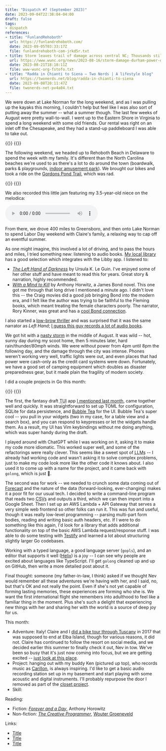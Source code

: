 ```yaml
---
title: "Dispatch #7 (September 2023)"
date: 2023-09-04T22:38:04-04:00
draft: false
tags:
- dispatch
references:
- title: "FunlandRehoboth"
  url: https://funlandrehoboth.com/
  date: 2023-09-05T03:33:17Z
  file: funlandrehoboth-com-jrkd5r.txt
- title: Storm leaves trail of damage across central NC; Thousands still without power Wednesday | WUNC
  url: https://www.wunc.org/news/2023-08-16/storm-damage-durham-power-outage-closures-north-carolina-816
  date: 2023-08-21T18:18:11Z
  file: www-wunc-org-fstofo.txt
- title: "Radda in Chianti to Siena – Two Nerds | A lifestyle blog"
  url: https://twonerds.net/blog/radda-in-chianti-to-siena
  date: 2023-09-08T20:11:47Z
  file: twonerds-net-pv4a04.txt
---
```


We were down at Lake Norman for the long weekend, and as I was pulling up the kayaks this morning, I couldn't help but feel like I was also sort of putting away the summer -- what a summer though. The last few weeks of August were pretty wall-to-wall. I went up to the Eastern Shore in Virginia to spend a long weekend with some old friends. Our rental was right on an inlet off the Chesapeake, and they had a stand-up paddleboard I was able to take out.

<!--more-->

<div class="image-set">
  {{<thumbnail IMG_4446.jpeg "400x200" />}}
  {{<thumbnail IMG_1602.jpeg "400x200" />}}
</div>

The following weekend, we headed up to Rehoboth Beach in Delaware to spend the week with my family. It's different than the North Carolina beaches we're used to as there's a lot to do around the town (boardwalk, parks & playgrounds, [indoor amusement park][1]). We brought our bikes and took a ride on the [Gordons Pond Trail][2], which was rad.

[1]: https://funlandrehoboth.com/
[2]: https://delawaregreenways.org/trail/gordons-pond-trail/

<div class="image-set">
  {{<thumbnail IMG_4514.jpeg "400x300" />}}
  {{<thumbnail IMG_4575.jpeg "400x300" />}}
</div>

We also recorded this little jam featuring my 3.5-year-old niece on the melodica:

<audio controls src="nomi.mp3"></audio>

From there, we drove 400 miles to Greensboro, and then onto Lake Norman to spend Labor Day weekend with Claire's family, a relaxing way to cap off an eventful summer.

As one might imagine, this involved a lot of driving, and to pass the hours and miles, I tried something new: listening to audio books. [My local library][3] has a good selection which integrates with the Libby app. I listened to:

* [_The Left Hand of Darkness_][4] by Ursula K. Le Guin. I've enjoyed some of her other stuff and have meant to read this for years. Great story & narration, highly recommended.
* [_With a Mind to Kill_][5] by Anthony Horwitz, a James Bond novel. This one got me through that long drive I mentioned a minute ago. I didn't love this -- the Craig movies did a good job bringing Bond into the modern era, and I felt like the author was trying to be faithful to the Fleming books, which meant treating the female characters poorly. The narrator, Rory Kinner, was great and has a [cool Bond connection][6].

I also started a [low-brow thriller][7] and was surprised that it was the same narrator as _Left Hand_; [I guess this guy records a lot of audio books][8].

[3]: https://durhamcounty.overdrive.com/
[4]: https://durhamcounty.overdrive.com/media/3784285
[5]: https://durhamcounty.overdrive.com/media/6525209
[6]: https://en.wikipedia.org/wiki/Rory_Kinnear
[7]: https://durhamcounty.overdrive.com/media/2152378
[8]: https://en.wikipedia.org/wiki/George_Guidall

We got hit with a [nasty storm][9] in the middle of August. It was wild -- hot, sunny day during my scoot home, then 5 minutes later, hard rain/thunder/80mph winds. We were without power from 4pm until 8pm the following day, and the damage through the city was intense. Phones weren't working very well, traffic lights were out, and even places that had power were cash-only as the credit card systems were down. Fortunately, we have a good set of camping equipment which doubles as disaster preparedness gear, but it made plain the fragility of modern society.

[9]: https://www.wunc.org/news/2023-08-16/storm-damage-durham-power-outage-closures-north-carolina-816

I did a couple projects in Go this month:

<div class="image-set">
  {{<thumbnail golong.png "400x" />}}
  {{<thumbnail forecast.png "400x" />}}
</div>

The first, the fantasy draft <abbr title="text-based user interface">TUI</abbr> app [I mentioned last month][10], came together well and quickly. It was straightforward to set up TOML for configuration, SQLite for data persistence, and [Bubble Tea][11] for the UI. Bubble Tea's super cool -- you pull in your widgets (two in my case, for a table view and a search box), and you can respond to keypresses or let the widgets handle them. As a result, my UI has Vim keybindings without me doing anything, which was super handy during the draft.

I played around with ChatGPT while I was working on it, asking it to make my code more idiomatic. This worked super well, and some of the refactorings were really clever. This seems like a sweet spot of <abbr title="large language models">LLMs</abbr> -- I already had working code and wasn't asking it to solve complex problems, just to make my code look more like the other code it knows about. I also used it to come up with a name for the project, and it came back with `golong`, which is just 🍒.

[10]: https://davideisinger.com/journal/dispatch-6-august-2023/
[11]: https://github.com/charmbracelet/bubbletea

The second was for work -- we needed to crunch some data coming out of [Forecast][12] and the nature of the data (forward-looking, ever-changing) makes it a poor fit for our usual tech. I decided to write a command-line program that reads two <abbr title="comma-separated values">CSVs</abbr> and outputs a third, which we can then import into a Google Sheet. Then I set up an AWS Lambda + API Gateway that serves a very simple web frontend so other folks can run it. This was fun and useful, though it was really low-level programming -- parsing multi-part form bodies, reading and writing basic auth headers, etc. If I were to do something like this again, I'd look for a library that adds additional functionality on top of the basic AWS Lambda request/response stuff. I was able to do some testing with [Testify][13] and learned a lot about structuring slightly larger Go codebases.

[12]: https://www.getharvest.com/forecast
[13]: https://github.com/stretchr/testify

Working with a typed language, a good language server (`gopls`), and an editor that supports it well ([Helix][14]) is a joy -- I can see why people are excited about languages like TypeScript. I'll get `golong` cleaned up and up on GitHub, then write a more detailed post about it.

[14]: /journal/a-month-with-helix/

Final thought: someone (my father-in-law, I think) asked if we thought Nev would remember all these adventures we're having with her, and I said, no, but that's OK and not really the point. Even if she's not yet capable of forming lasting memories, these experiences are forming who she is. We want the first international flight she remembers into adulthood to feel like a familiar thing in the moment. Plus she's such a delight that experiencing new things with her and sharing her with the world is a source of deep joy for us.

This month:

* Adventure: Italy! Claire and I [did a bike tour through Tuscany][15] in 2017 that was supposed to end at Elba Island, though for various reasons, it did not. Claire has continued to follow the resort on social media, and we decided earlier this summer to finally check it out, Nev in tow. We've been so busy that it's just now coming into focus, but we are getting excited -- [just look at this place][16].
* Project: hanging out with my buddy Ken (pictured up top), who records music as [Carillon][17], is always inspiring. I'd like to get a basic audio recording station set up in my basement and start playing with some acoustic and digital instruments. I'll probably repurpose the door I removed as part of the [closet project][18].
* Skill:

[15]: https://twonerds.net/blog/radda-in-chianti-to-siena
[16]: https://www.rosselbalepalme.it/en/glamping-lodge.php
[17]:	https://carillon58.bandcamp.com/album/the-whole-earth
[18]: /journal/dispatch-4-june-2023/

Reading:

* Fiction: [_Forever and a Day_][19], Anthony Horowitz
* Non-fiction: [_The Creative Programmer_][20], [Wouter Groeneveld][21]

[19]: https://bookshop.org/p/books/forever-and-a-day-a-james-bond-novel-anthony-horowitz/7998118
[20]: https://www.manning.com/books/the-creative-programmer
[21]: https://brainbaking.com/

Links:

* [Title][22]
* [Title][23]
* [Title][24]

[22]: https://example.com/
[23]: https://example.com/
[24]: https://example.com/
